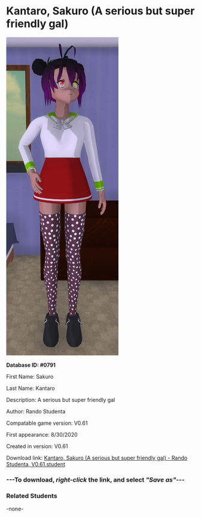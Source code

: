 # Kantaro, Sakuro (A serious but super friendly gal)

<img src="../../Files/Images/Kantaro, Sakuro (A serious but super friendly gal).png" title="Kantaro, Sakuro (A serious but super friendly gal) - Rando Studenta, V0.61">

**Database ID: #0791**

First Name: Sakuro

Last Name: Kantaro

Description: A serious but super friendly gal

Author: Rando Studenta

Compatable game version: V0.61

First appearance: 8/30/2020

Created in version: V0.61

Download link: <a href="https://raw.githubusercontent.com/Arbiter1223/Daigaku-Gurashi-Custom-Students/master/Files/Student%20Files/Kantaro%2C%20Sakuro%20(A%20serious%20but%20super%20friendly%20gal)%20-%20Rando%20Studenta%2C%20V0.61.student">Kantaro, Sakuro (A serious but super friendly gal) - Rando Studenta, V0.61.student</a>

### ---**To download, _right-click_ the link, and select _"Save as"_**---

### Related Students

-none-

